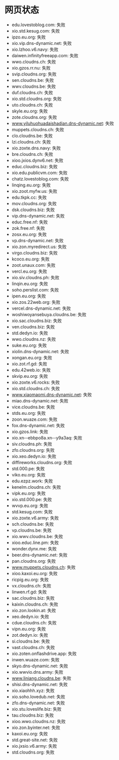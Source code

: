 # 网页状态
- edu.lovestoblog.com: 失败
- xio.std.kesug.com: 失败
- ipzo.eu.org: 失败
- xio.vip.dns-dynamic.net: 失败
- xio.lzhoo.v6.navy: 失败
- daiwen.infinityfreeapp.com: 失败
- wwo.cloudns.ch: 失败
- xio.gzos.rr.nu: 失败
- svip.cloudns.org: 失败
- sen.cloudns.be: 失败
- wwv.cloudns.be: 失败
- duf.cloudns.ch: 失败
- xio.std.cloudns.org: 失败
- uto.cloudns.ch: 失败
- skyle.eu.org: 失败
- zote.cloudns.org: 失败
- www.yiluhuohuadaishadian.dns-dynamic.net: 失败
- muppets.cloudns.ch: 失败
- clo.cloudns.be: 失败
- lzi.cloudns.ch: 失败
- xio.zoxte.dns.navy: 失败
- bre.cloudns.ch: 失败
- xioo.jxios.dynv6.net: 失败
- educ.cloudns.biz: 失败
- xio.edu.publicvm.com: 失败
- chatz.lovestoblog.com: 失败
- linqing.eu.org: 失败
- xio.zoot.myfw.us: 失败
- edu.tkpk.cc: 失败
- mov.cloudns.org: 失败
- dsk.cloudns.biz: 失败
- vip.dns-dynamic.net: 失败
- educ.free.nf: 失败
- zok.free.nf: 失败
- zosx.eu.org: 失败
- vp.dns-dynamic.net: 失败
- xio.zon.myredirect.us: 失败
- virgo.cloudns.biz: 失败
- kcoco.eu.org: 失败
- zoot.unaux.com: 失败
- vercl.eu.org: 失败
- xio.siv.cloudns.ph: 失败
- linqin.eu.org: 失败
- soho.perslist.com: 失败
- ipen.eu.org: 失败
- xio.zos.22web.org: 失败
- vercel.dns-dynamic.net: 失败
- woshiwoyansebuya.cloudns.be: 失败
- xio.sac.cloudns.biz: 失败
- ven.cloudns.biz: 失败
- std.dedyn.io: 失败
- wwo.cloudns.nz: 失败
- suke.eu.org: 失败
- xiolin.dns-dynamic.net: 失败
- xongan.eu.org: 失败
- xio.zot.rf.gd: 失败
- edu.42web.io: 失败
- skvip.eu.org: 失败
- xio.zoxte.v6.rocks: 失败
- xio.std.cloudns.ch: 失败
- www.xiaomaomi.dns-dynamic.net: 失败
- miao.dns-dynamic.net: 失败
- vice.cloudns.be: 失败
- stds.eu.org: 失败
- zoon.wuaze.com: 失败
- fox.dns-dynamic.net: 失败
- xio.gzos.link: 失败
- xio.xn--ebbpo8a.xn--y9a3aq: 失败
- siv.cloudns.ph: 失败
- zfo.cloudns.org: 失败
- xio.xeo.dedyn.io: 失败
- diffireworks.cloudns.org: 失败
- std.000.pe: 失败
- viko.eu.org: 失败
- edu.ezpz.work: 失败
- kenelm.cloudns.ch: 失败
- vipk.eu.org: 失败
- xio.std.000.pe: 失败
- wvvp.eu.org: 失败
- std.kesug.com: 失败
- xio.zoxte.v6.army: 失败
- sch.cloudns.be: 失败
- vp.cloudns.be: 失败
- xio.wwv.cloudns.be: 失败
- xioo.educ.line.pm: 失败
- wonder.dynx.me: 失败
- beer.dns-dynamic.net: 失败
- pan.cloudns.org: 失败
- www.muppets.cloudns.ch: 失败
- xioo.kaxoi.eu.org: 失败
- ricpig.eu.org: 失败
- vx.cloudns.ch: 失败
- linwen.rf.gd: 失败
- sac.cloudns.biz: 失败
- kaixin.cloudns.ch: 失败
- xio.zon.lookin.at: 失败
- xeo.dedyn.io: 失败
- cdue.cloudns.ch: 失败
- vipn.eu.org: 失败
- zot.dedyn.io: 失败
- si.cloudns.be: 失败
- vast.cloudns.ch: 失败
- xio.zoten.onflashdrive.app: 失败
- inwen.wuaze.com: 失败
- skyo.dns-dynamic.net: 失败
- xio.wwvio.dns.army: 失败
- www.liniang.cloudns.be: 失败
- shisi.dns-dynamic.net: 失败
- xio.xiaohhh.xyz: 失败
- xio.soho.lovedub.net: 失败
- zfo.dns-dynamic.net: 失败
- xio.stu.loveslife.biz: 失败
- tau.cloudns.biz: 失败
- xioo.wwo.cloudns.nz: 失败
- xio.zon.byinter.net: 失败
- kaxoi.eu.org: 失败
- std.great-site.net: 失败
- xio.jxsio.v6.army: 失败
- std.cloudns.org: 失败
